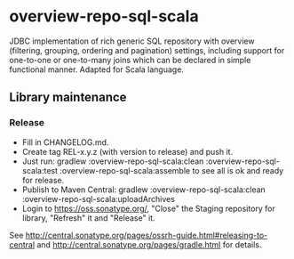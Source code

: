 # overview-repo-sql-scala

JDBC implementation of rich generic SQL repository with overview (filtering, grouping, ordering and pagination) settings, 
including support for one-to-one or one-to-many joins which can be declared in simple functional manner.
Adapted for Scala language.

## Library maintenance

### Release

 * Fill in CHANGELOG.md.
 * Create tag REL-x.y.z (with version to release) and push it.
 * Just run: gradlew :overview-repo-sql-scala:clean :overview-repo-sql-scala:test :overview-repo-sql-scala:assemble to see all is ok and ready for release.
 * Publish to Maven Central: gradlew :overview-repo-sql-scala:clean :overview-repo-sql-scala:uploadArchives 
 * Login to https://oss.sonatype.org/, "Close" the Staging repository for library, "Refresh" it and "Release" it.

See http://central.sonatype.org/pages/ossrh-guide.html#releasing-to-central and http://central.sonatype.org/pages/gradle.html for details.  
